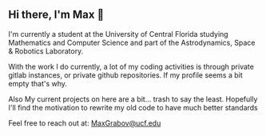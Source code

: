 ## Hi there, I'm Max 👋
I'm currently a student at the University of Central Florida studying Mathematics and Computer Science and part of the Astrodynamics, Space & Robotics Laboratory.

With the work I do currently, a lot of my coding activities is through private gitlab instances, or private github repositories. If my profile seems a bit empty that's why.

Also My current projects on here are a bit... trash to say the least. Hopefully I'll find the motivation to rewrite my old code to have much better standards

Feel free to reach out at: MaxGrabov@ucf.edu

